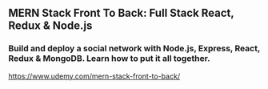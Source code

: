 ## MERN Stack Front To Back: Full Stack React, Redux & Node.js

### Build and deploy a social network with Node.js, Express, React, Redux & MongoDB. Learn how to put it all together.

https://www.udemy.com/mern-stack-front-to-back/
